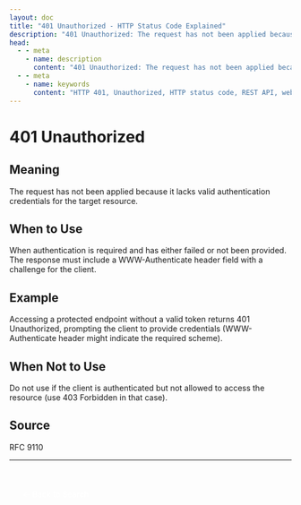```yaml
---
layout: doc
title: "401 Unauthorized - HTTP Status Code Explained"
description: "401 Unauthorized: The request has not been applied because it lacks valid authentication credentials for the target resource."
head:
  - - meta
    - name: description
      content: "401 Unauthorized: The request has not been applied because it lacks valid authentication credentials for the target resource."
  - - meta
    - name: keywords
      content: "HTTP 401, Unauthorized, HTTP status code, REST API, web development"
---
```


# 401 Unauthorized

## Meaning

The request has not been applied because it lacks valid authentication credentials for the target resource.

## When to Use

When authentication is required and has either failed or not been provided. The response must include a WWW-Authenticate header field with a challenge for the client.

## Example

Accessing a protected endpoint without a valid token returns 401 Unauthorized, prompting the client to provide credentials (WWW-Authenticate header might indicate the required scheme).

## When Not to Use

Do not use if the client is authenticated but not allowed to access the resource (use 403 Forbidden in that case).

## Source

RFC 9110

---

<div style="margin-top: 40px;">
  <a href="/http-codes/" style="display: inline-block; padding: 12px 24px; background: hsl(var(--primary)); color: white; text-decoration: none; border-radius: var(--radius); font-weight: 500; transition: all 0.2s ease;">← Back to Search</a>
</div>
